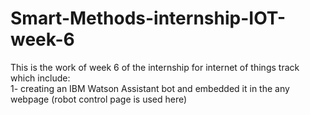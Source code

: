 # Smart-Methods-internship-IOT-week-6  
This is the work of week 6 of the internship for internet of things track which include:  
1- creating an IBM Watson Assistant bot and embedded it in the any webpage (robot control page is used here)
